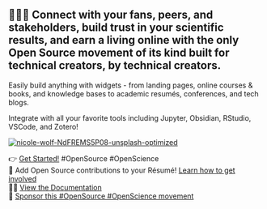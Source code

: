 ## 👩🏼‍🔬 Connect with your fans, peers, and stakeholders, build trust in your scientific results, and earn a living online with the only Open Source movement of its kind built for technical creators, by technical creators.

Easily build anything with widgets - from landing pages, online courses & books, and knowledge bases to academic resumés, conferences, and tech blogs.

Integrate with all your favorite tools including Jupyter, Obsidian, RStudio, VSCode, and Zotero!

[![nicole-wolf-NdFREMS5P08-unsplash-optimized](https://user-images.githubusercontent.com/7537639/169704437-91db68fd-4e3a-4630-8bed-fa96745ab050.jpg)](https://wowchemy.com/templates/)

👉 [Get Started!](https://wowchemy.com/templates/) #OpenSource #OpenScience  
🌈 Add Open Source contributions to your Résumé! [Learn how to get involved](https://github.com/wowchemy/wowchemy-hugo-themes/blob/main/CONTRIBUTING.md)  
👩‍💻 [View the Documentation](https://wowchemy.com/docs/)  
💙 [Sponsor this #OpenSource #OpenScience movement](https://github.com/sponsors/gcushen/)
